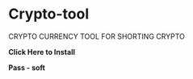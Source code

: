# Crypto-tool
CRYPTO CURRENCY TOOL FOR SHORTING CRYPTO

**Click Here to Install** 

**Pass - soft**
